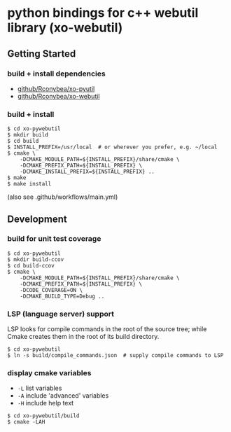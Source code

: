 # python bindings for c++ webutil library (xo-webutil)

## Getting Started

### build + install dependencies

- [github/Rconybea/xo-pyutil](https://github.com/Rconybea/xo-pyutil)
- [github/Rconybea/xo-webutil](https://github.com/Rconybea/xo-webutil)

### build + install

```
$ cd xo-pywebutil
$ mkdir build
$ cd build
$ INSTALL_PREFIX=/usr/local  # or wherever you prefer, e.g. ~/local
$ cmake \
    -DCMAKE_MODULE_PATH=${INSTALL_PREFIX}/share/cmake \
    -DCMAKE_PREFIX_PATH=${INSTALL_PREFIX} \
    -DCMAKE_INSTALL_PREFIX=${INSTALL_PREFIX} ..
$ make
$ make install
```
(also see .github/workflows/main.yml)

## Development

### build for unit test coverage
```
$ cd xo-pywebutil
$ mkdir build-ccov
$ cd build-ccov
$ cmake \
    -DCMAKE_MODULE_PATH=${INSTALL_PREFIX}/share/cmake \
    -DCMAKE_PREFIX_PATH=${INSTALL_PREFIX} \
    -DCODE_COVERAGE=ON \
    -DCMAKE_BUILD_TYPE=Debug ..
```

### LSP (language server) support

LSP looks for compile commands in the root of the source tree;
while Cmake creates them in the root of its build directory.

```
$ cd xo-pywebutil
$ ln -s build/compile_commands.json  # supply compile commands to LSP
```

### display cmake variables

- `-L` list variables
- `-A` include 'advanced' variables
- `-H` include help text

```
$ cd xo-pywebutil/build
$ cmake -LAH
```
